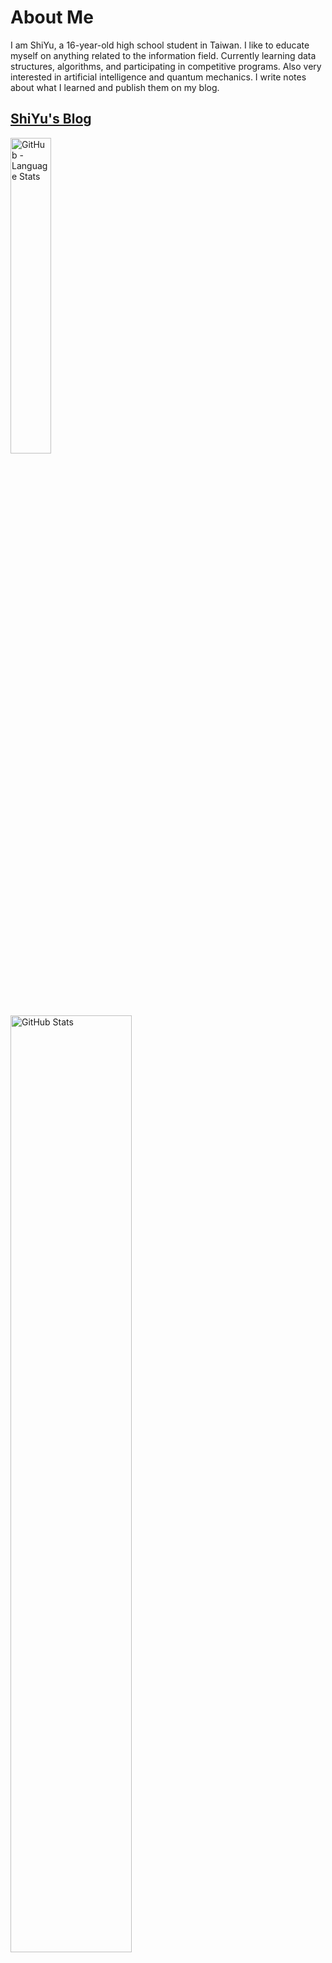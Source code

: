 # About Me
I am ShiYu, a 16-year-old high school student in Taiwan.
I like to educate myself on anything related to the information field.
Currently learning data structures, algorithms, and participating in competitive programs.
Also very interested in artificial intelligence and quantum mechanics.
I write notes about what I learned and publish them on my blog.

## [ShiYu's Blog](https://shiyu0318.github.io/)

<p>
    <img width="36%" src="https://github-readme-stats.vercel.app/api/top-langs/?username=SHIYU0318&bg_color=90,DAFFEF,FCFFFD" alt="GitHub - Language Stats">
    &nbsp;&nbsp;
    <img width="62%" src="https://github-readme-stats.vercel.app/api?username=SHIYU0318&count_private=true&show_icons=true&bg_color=90,DAFFEF,FCFFFD" alt="GitHub Stats">
</p>

[![GitHub Streak](https://streak-stats.demolab.com?user=SHIYU0318&theme=dark)](https://git.io/streak-stats)\

[![trophy](https://github-profile-trophy.vercel.app/?username=SHIYU0318&theme=onedark)](https://github.com/ryo-ma/github-profile-trophy)
